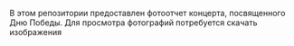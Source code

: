В этом репозитории предоставлен фотоотчет концерта, посвященного Дню Победы. Для просмотра фотографий потребуется скачать изображения

